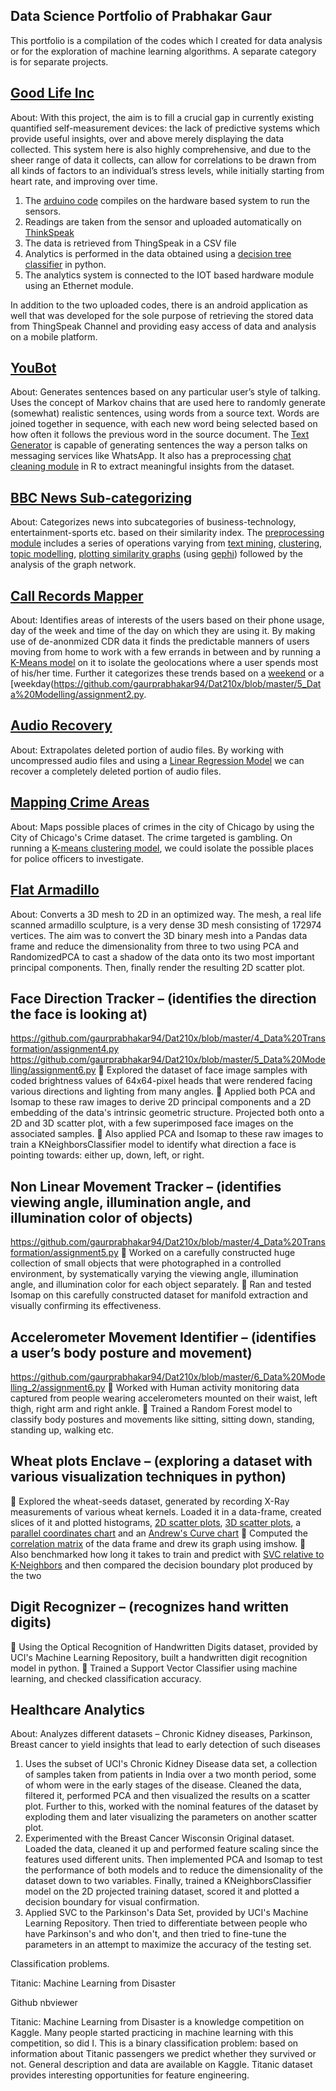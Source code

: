 ## Data Science Portfolio of Prabhakar Gaur

This portfolio is a compilation of the codes which I created for data analysis or for the exploration of machine learning algorithms. A separate category is for separate projects.

## [Good Life Inc](https://github.com/gaurprabhakar94/Good-Life-Inc)

About: With this project, the aim is to fill a crucial gap in currently existing quantified self-measurement devices: the lack of predictive systems which provide useful insights, over and above merely displaying the data collected. This system here is also highly comprehensive, and due to the sheer range of data it collects, can allow for correlations to be drawn from all kinds of factors to an individual’s stress levels, while initially starting from heart rate, and improving over time.
1. The [arduino code](https://github.com/gaurprabhakar94/Good-Life-Inc/blob/master/Arduino%20Code/Iot_Device_Code.ina/Iot_Device_Code.ina.ino) compiles on the hardware based system to run the sensors.
2. Readings are taken from the sensor and uploaded automatically on [ThinkSpeak](https://thingspeak.com/) 
3. The data is retrieved from ThingSpeak in a CSV file 
4. Analytics is performed in the data obtained using a [decision tree classifier](https://github.com/gaurprabhakar94/Good-Life-Inc/blob/master/Python%20Code/Stressed%20Analysis.py) in python.
5. The analytics system is connected to the IOT based hardware module using an Ethernet module.

In addition to the two uploaded codes, there is an android application as well that was developed for the sole purpose of retrieving the stored data from ThingSpeak Channel and providing easy access of data and analysis on a mobile platform.

## [YouBot](https://github.com/gaurprabhakar94/YouBot)

About: Generates sentences based on any particular user’s style of talking. Uses the concept of Markov chains that are used here to randomly generate (somewhat) realistic sentences, using words from a source text. Words are joined together in sequence, with each new word being selected based on how often it follows the previous word in the source document. The [Text Generator](https://github.com/gaurprabhakar94/YouBot/blob/master/Markov%20Text%20Generator/markov.py) is capable of generating sentences the way a person talks on messaging services like WhatsApp. It also has a preprocessing [chat cleaning module](https://github.com/gaurprabhakar94/YouBot/blob/master/Cleaning%20Whatsapp%20Chat/cleaning_chat.R) in R to extract meaningful insights from the dataset.

## [BBC News Sub-categorizing](https://github.com/gaurprabhakar94/BBC-News-Sub-categorization)

About: Categorizes news into subcategories of business-technology, entertainment-sports etc. based on their similarity index. The [preprocessing module](https://github.com/gaurprabhakar94/BBC-News-Sub-categorization) includes a series of operations varying from [text mining](https://github.com/gaurprabhakar94/BBC-News-Sub-categorization/blob/master/1%20Mining/Text_Mining.R), [clustering](https://github.com/gaurprabhakar94/BBC-News-Sub-categorization/blob/master/2%20Clustering/Cluster%20Analysis.R), [topic modelling](https://github.com/gaurprabhakar94/BBC-News-Sub-categorization/blob/master/3%20Topic%20Modelling/TopicModelling.R), [plotting similarity graphs](https://github.com/gaurprabhakar94/BBC-News-Sub-categorization/blob/master/4%20Network%20Graphs/NetworkGraph.R) (using [gephi](https://gephi.org/)) followed by the analysis of the graph network.

## [Call Records Mapper](https://github.com/gaurprabhakar94/Dat210x/blob/master/5_Data%20Modelling/assignment2.py)

About: Identifies areas of interests of the users based on their phone usage, day of the week and time of the day on which they are using it. By making use of de-anonmized CDR data it finds the predictable manners of users moving from home to work with a few errands in between and by running a [K-Means model](https://github.com/gaurprabhakar94/Dat210x/blob/master/5_Data%20Modelling/assignment2.py) on it to isolate the geolocations where a user spends most of his/her time. Further it categorizes these trends based on a [weekend](https://github.com/gaurprabhakar94/Dat210x/blob/master/5_Data%20Modelling/assignment3.py)  or a [weekday(https://github.com/gaurprabhakar94/Dat210x/blob/master/5_Data%20Modelling/assignment2.py.

## [Audio Recovery](https://github.com/gaurprabhakar94/Dat210x/blob/master/5_Data%20Modelling/assignment10.py)

About: Extrapolates deleted portion of audio files. By working with uncompressed audio files and using a [Linear Regression Model](https://github.com/gaurprabhakar94/Dat210x/blob/master/5_Data%20Modelling/assignment10.py) we can recover a completely deleted portion of audio files.

## [Mapping Crime Areas](https://github.com/gaurprabhakar94/Dat210x/blob/master/5_Data%20Modelling/assignment1.py)

About: Maps possible places of crimes in the city of Chicago by using the City of Chicago's Crime dataset. The crime targeted is gambling. On running a [K-means clustering model](https://github.com/gaurprabhakar94/Dat210x/blob/master/5_Data%20Modelling/assignment1.py), we could isolate the possible places for police officers to investigate.

## [Flat Armadillo](https://github.com/gaurprabhakar94/Dat210x/blob/master/4_Data%20Transformation/assignment1.py)

About: Converts a 3D mesh to 2D in an optimized way. The mesh, a real life scanned armadillo sculpture, is a very dense 3D mesh consisting of 172974 vertices. The aim was to convert the 3D binary mesh into a Pandas data frame and reduce the dimensionality from three to two using PCA and RandomizedPCA to cast a shadow of the data onto its two most important principal components. Then, finally render the resulting 2D scatter plot.

## Face Direction Tracker – (identifies the direction the face is looking at)
https://github.com/gaurprabhakar94/Dat210x/blob/master/4_Data%20Transformation/assignment4.py
https://github.com/gaurprabhakar94/Dat210x/blob/master/5_Data%20Modelling/assignment6.py
 Explored the dataset of face image samples with coded brightness values of 64x64-pixel heads that were rendered facing various directions and lighting from many angles.
 Applied both PCA and Isomap to these raw images to derive 2D principal components and a 2D embedding of the data's intrinsic geometric structure. Projected both onto a 2D and 3D scatter plot, with a few superimposed face images on the associated samples.
 Also applied PCA and Isomap to these raw images to train a KNeighborsClassifier model to identify what direction a face is pointing towards: either up, down, left, or right.

## Non Linear Movement Tracker – (identifies viewing angle, illumination angle, and illumination color of objects)
https://github.com/gaurprabhakar94/Dat210x/blob/master/4_Data%20Transformation/assignment5.py
 Worked on a carefully constructed huge collection of small objects that were photographed in a controlled environment, by systematically varying the viewing angle, illumination angle, and illumination color for each object separately.
 Ran and tested Isomap on this carefully constructed dataset for manifold extraction and visually confirming its effectiveness.

## Accelerometer Movement Identifier – (identifies a user’s body posture and movement)
https://github.com/gaurprabhakar94/Dat210x/blob/master/6_Data%20Modelling_2/assignment6.py
 Worked with Human activity monitoring data captured from people wearing accelerometers mounted on their waist, left thigh, right arm and right ankle.
 Trained a Random Forest model to classify body postures and movements like sitting, sitting down, standing, standing up, walking etc.

## Wheat plots Enclave – (exploring a dataset with various visualization techniques in python)

 Explored the wheat-seeds dataset, generated by recording X-Ray measurements of various wheat kernels. Loaded it in a data-frame, created slices of it and plotted histograms, [2D scatter plots](https://github.com/gaurprabhakar94/Dat210x/blob/master/3_Data%20Visualization/assignment2.py), [3D scatter plots](https://github.com/gaurprabhakar94/Dat210x/blob/master/3_Data%20Visualization/assignment3.py), a [parallel coordinates chart](https://github.com/gaurprabhakar94/Dat210x/blob/master/3_Data%20Visualization/assignment4.py) and an [Andrew's Curve chart](https://github.com/gaurprabhakar94/Dat210x/blob/master/3_Data%20Visualization/assignment5.py)
 Computed the [correlation matrix](https://github.com/gaurprabhakar94/Dat210x/blob/master/3_Data%20Visualization/assignment6.py) of the data frame and drew its graph using imshow.
 Also benchmarked how long it takes to train and predict with [SVC relative to K-Neighbors](https://github.com/gaurprabhakar94/Dat210x/blob/master/6_Data%20Modelling_2/assignment1.py) and then compared the decision boundary plot produced by the two

## Digit Recognizer – (recognizes hand written digits)
 Using the Optical Recognition of Handwritten Digits dataset, provided by UCI's Machine Learning Repository, built a handwritten digit recognition model in python.
 Trained a Support Vector Classifier using machine learning, and checked classification accuracy.

## Healthcare Analytics

About: Analyzes different datasets – Chronic Kidney diseases, Parkinson, Breast cancer to yield insights that lead to early detection of such diseases
1. Uses the subset of UCI's Chronic Kidney Disease data set, a collection of samples taken from patients in India over a two month period, some of whom were in the early stages of the disease. Cleaned the data, filtered it, performed PCA and then visualized the results on a scatter plot. Further to this, worked with the nominal features of the dataset by exploding them and later visualizing the parameters on another scatter plot.
2. Experimented with the Breast Cancer Wisconsin Original dataset. Loaded the data, cleaned it up and performed feature scaling since the features used different units. Then implemented PCA and Isomap to test the performance of both models and to reduce the dimensionality of the dataset down to two variables. Finally, trained a KNeighborsClassifier model on the 2D projected training dataset, scored it and plotted a decision boundary for visual confirmation.
3. Applied SVC to the Parkinson's Data Set, provided by UCI's Machine Learning Repository. Then tried to differentiate between people who have Parkinson's and who don't, and then tried to fine-tune the parameters in an attempt to maximize the accuracy of the testing set.



Classification problems.

Titanic: Machine Learning from Disaster

Github nbviewer

Titanic: Machine Learning from Disaster is a knowledge competition on Kaggle. Many people started practicing in machine learning with this competition, so did I. This is a binary classification problem: based on information about Titanic passengers we predict whether they survived or not. General description and data are available on Kaggle. Titanic dataset provides interesting opportunities for feature engineering.
